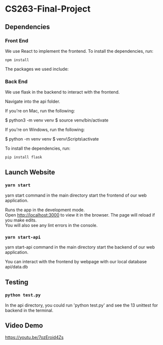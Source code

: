 # CS263-Final-Project

## Dependencies

### Front End
We use React to implement the frontend. 
To install the dependencies, run:
```
npm install
```

The packages we used include:

### Back End

We use flask in the backend to interact with the frontend. 

Navigate into the api folder.

If you're on Mac, run the following:

$ python3 -m venv venv
$ source venv/bin/activate

If you're on Windows, run the following:

$ python -m venv venv
$ venv\Scripts\activate

To install the dependencies, run:
```
pip install flask
```

## Launch Website

### `yarn start`
yarn start command in the main directory start the frontend of our web application. 

Runs the app in the development mode.\
Open [http://localhost:3000](http://localhost:3000) to view it in the browser.
The page will reload if you make edits.\
You will also see any lint errors in the console.

### `yarn start-api`
yarn start-api command in the main directory start the backend of our web application. 

You can interact with the frontend by webpage with our local database api/data.db

## Testing

### `python test.py`
In the api directory, you could run 'python test.py' and see the 13 unittest for backend in the 
terminal.

## Video Demo
https://youtu.be/7ozEroid4Zs
